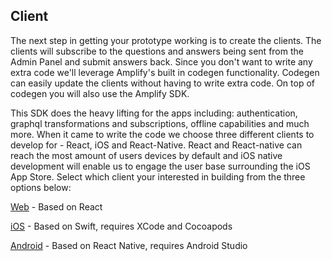 ## Client

The next step in getting your prototype working is to create the clients. The clients will subscribe to the questions and answers being sent from the Admin Panel and submit answers back. Since you don't want to write any extra code we'll leverage Amplify's built in codegen functionality. Codegen can easily update the clients without having to write extra code. On top of codegen you will also use the Amplify SDK.

This SDK does the heavy lifting for the apps including: authentication, graphql transformations and subscriptions, offline capabilities and much more. When it came to write the code we choose three different clients to develop for - React, iOS and React-Native. React and React-native can reach the most amount of users devices by default and iOS native development will enable us to  engage the user base surrounding the iOS App Store. Select which client your interested in building from the three options below:

[Web](https://github.com/awslabs/aws-amplify-unicorntrivia-workshop/tree/unicorn-trivia-web-workshop) - Based on React

[iOS](https://github.com/awslabs/aws-amplify-unicorntrivia-workshop/tree/unicorn-trivia-ios-workshop) - Based on Swift, requires XCode and Cocoapods

[Android](https://github.com/awslabs/aws-amplify-unicorntrivia-workshop/tree/unicorn-trivia-react-native-workshop) - Based on React Native, requires Android Studio
